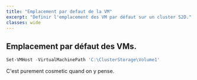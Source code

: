 ```yaml
---
title: "Emplacement par defaut de la VM"
excerpt: "Definir l'emplacement des VM par défaut sur un cluster S2D."
classes: wide
---
```


## Emplacement par défaut des VMs.

```powershell
Set-VMHost -VirtualMachinePath 'C:\ClusterStorage\Volume1'
```

C'est purement cosmetic quand on y pense.
